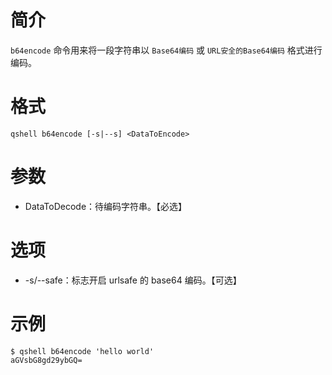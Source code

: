 # 简介
`b64encode` 命令用来将一段字符串以 `Base64编码` 或 `URL安全的Base64编码` 格式进行编码。

# 格式
```
qshell b64encode [-s|--s] <DataToEncode>
```

# 参数
- DataToDecode：待编码字符串。【必选】

# 选项
- -s/--safe：标志开启 urlsafe 的 base64 编码。【可选】

# 示例
```
$ qshell b64encode 'hello world'
aGVsbG8gd29ybGQ=
```
